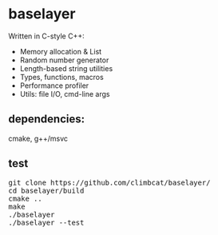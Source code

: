 # baselayer

Written in C-style C++:

- Memory allocation & List
- Random number generator
- Length-based string utilities
- Types, functions, macros
- Performance profiler
- Utils: file I/O, cmd-line args

## dependencies:

cmake, g++/msvc

## test

<pre>
git clone https://github.com/climbcat/baselayer/
cd baselayer/build
cmake ..
make
./baselayer
./baselayer --test
</pre>
